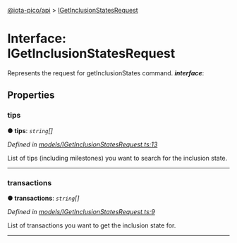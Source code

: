 [@iota-pico/api](../README.md) > [IGetInclusionStatesRequest](../interfaces/igetinclusionstatesrequest.md)



# Interface: IGetInclusionStatesRequest


Represents the request for getInclusionStates command.
*__interface__*: 



## Properties
<a id="tips"></a>

###  tips

**●  tips**:  *`string`[]* 

*Defined in [models/IGetInclusionStatesRequest.ts:13](https://github.com/iotaeco/iota-pico-api/blob/b0eda77/src/models/IGetInclusionStatesRequest.ts#L13)*



List of tips (including milestones) you want to search for the inclusion state.




___

<a id="transactions"></a>

###  transactions

**●  transactions**:  *`string`[]* 

*Defined in [models/IGetInclusionStatesRequest.ts:9](https://github.com/iotaeco/iota-pico-api/blob/b0eda77/src/models/IGetInclusionStatesRequest.ts#L9)*



List of transactions you want to get the inclusion state for.




___


